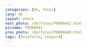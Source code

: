 ```yaml
---
categories: [de, fotos]
lang: de
layout: photo
next_photo: /de/fotos/P0000442.html
picname: P0000441
prev_photo: /de/fotos/P0000440.html
tags: [Fotofalle, Leopard]
---
```

